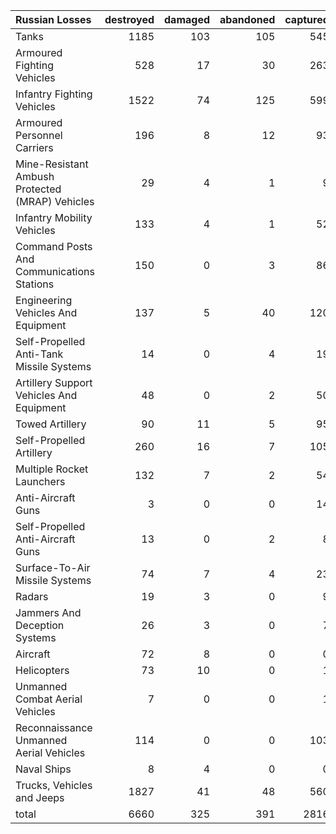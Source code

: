 | Russian Losses                                   |   destroyed |   damaged |   abandoned |   captured |   total |
|:-------------------------------------------------|------------:|----------:|------------:|-----------:|--------:|
| Tanks                                            |        1185 |       103 |         105 |        545 |    1938 |
| Armoured Fighting Vehicles                       |         528 |        17 |          30 |        263 |     838 |
| Infantry Fighting Vehicles                       |        1522 |        74 |         125 |        599 |    2320 |
| Armoured Personnel Carriers                      |         196 |         8 |          12 |         93 |     309 |
| Mine-Resistant Ambush Protected  (MRAP) Vehicles |          29 |         4 |           1 |          9 |      43 |
| Infantry Mobility Vehicles                       |         133 |         4 |           1 |         52 |     190 |
| Command Posts And Communications Stations        |         150 |         0 |           3 |         86 |     239 |
| Engineering Vehicles And Equipment               |         137 |         5 |          40 |        120 |     302 |
| Self-Propelled Anti-Tank Missile Systems         |          14 |         0 |           4 |         19 |      37 |
| Artillery Support Vehicles And Equipment         |          48 |         0 |           2 |         50 |     100 |
| Towed Artillery                                  |          90 |        11 |           5 |         95 |     201 |
| Self-Propelled Artillery                         |         260 |        16 |           7 |        105 |     388 |
| Multiple Rocket Launchers                        |         132 |         7 |           2 |         54 |     195 |
| Anti-Aircraft Guns                               |           3 |         0 |           0 |         14 |      17 |
| Self-Propelled Anti-Aircraft Guns                |          13 |         0 |           2 |          8 |      23 |
| Surface-To-Air Missile Systems                   |          74 |         7 |           4 |         23 |     108 |
| Radars                                           |          19 |         3 |           0 |          9 |      31 |
| Jammers And Deception Systems                    |          26 |         3 |           0 |          7 |      36 |
| Aircraft                                         |          72 |         8 |           0 |          0 |      80 |
| Helicopters                                      |          73 |        10 |           0 |          1 |      84 |
| Unmanned Combat Aerial Vehicles                  |           7 |         0 |           0 |          1 |       8 |
| Reconnaissance Unmanned Aerial Vehicles          |         114 |         0 |           0 |        103 |     217 |
| Naval Ships                                      |           8 |         4 |           0 |          0 |      12 |
| Trucks, Vehicles and Jeeps                       |        1827 |        41 |          48 |        560 |    2476 |
| total                                            |        6660 |       325 |         391 |       2816 |   10192 |